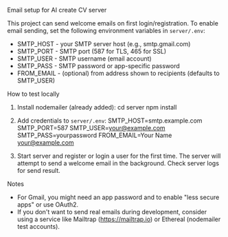 Email setup for AI create CV server

This project can send welcome emails on first login/registration. To enable email sending, set the following environment variables in `server/.env`:

- SMTP_HOST - your SMTP server host (e.g., smtp.gmail.com)
- SMTP_PORT - SMTP port (587 for TLS, 465 for SSL)
- SMTP_USER - SMTP username (email account)
- SMTP_PASS - SMTP password or app-specific password
- FROM_EMAIL - (optional) from address shown to recipients (defaults to SMTP_USER)

How to test locally
1. Install nodemailer (already added):
   cd server
   npm install

2. Add credentials to `server/.env`:
   SMTP_HOST=smtp.example.com
   SMTP_PORT=587
   SMTP_USER=your@example.com
   SMTP_PASS=yourpassword
   FROM_EMAIL=Your Name <your@example.com>

3. Start server and register or login a user for the first time. The server will attempt to send a welcome email in the background. Check server logs for send result.

Notes
- For Gmail, you might need an app password and to enable "less secure apps" or use OAuth2.
- If you don't want to send real emails during development, consider using a service like Mailtrap (https://mailtrap.io) or Ethereal (nodemailer test accounts).
